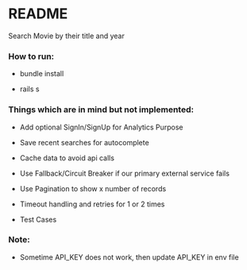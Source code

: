 # README

Search Movie by their title and year

### How to run:

* bundle install

* rails s

### Things which are in mind but not implemented:

* Add optional SignIn/SignUp for Analytics Purpose

* Save recent searches for autocomplete

* Cache data to avoid api calls

* Use Fallback/Circuit Breaker if our primary external service fails

* Use Pagination to show x number of records

* Timeout handling and retries for 1 or 2 times

* Test Cases

### Note:

* Sometime API_KEY does not work, then update API_KEY in env file
